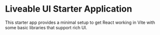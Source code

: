 # Liveable UI Starter Application

This starter app provides a minimal setup to get React working in Vite with some basic libraries that support rich UI.
